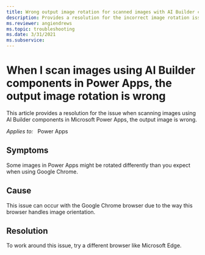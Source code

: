 ```yaml
---
title: Wrong output image rotation for scanned images with AI Builder components in Power Apps
description: Provides a resolution for the incorrect image rotation issue that occurs when you scan images by using AI Builder components in Power Apps.
ms.reviewer: angiendrews
ms.topic: troubleshooting
ms.date: 3/31/2021
ms.subservice: 
---
```


# When I scan images using AI Builder components in Power Apps, the output image rotation is wrong

This article provides a resolution for the issue when scanning images using AI Builder components in Microsoft Power Apps, the output image is wrong.

_Applies to:_ &nbsp; Power Apps

## Symptoms

Some images in Power Apps might be rotated differently than you expect when using Google Chrome.

## Cause

This issue can occur with the Google Chrome browser due to the way this browser handles image orientation.

## Resolution

To work around this issue, try a different browser like Microsoft Edge.
